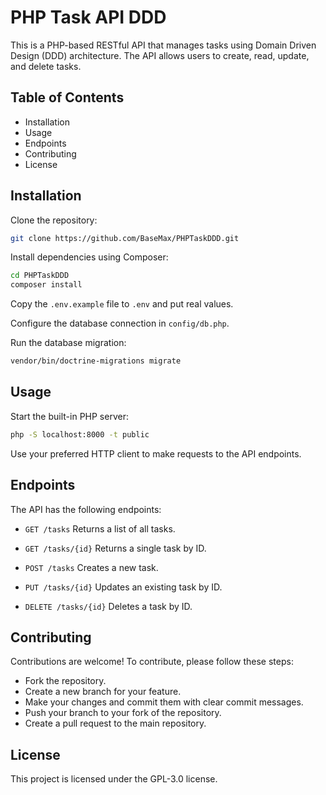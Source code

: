 # PHP Task API DDD

This is a PHP-based RESTful API that manages tasks using Domain Driven Design (DDD) architecture. The API allows users to create, read, update, and delete tasks.

## Table of Contents
- Installation
- Usage
- Endpoints
- Contributing
- License

## Installation

Clone the repository:

```bash
git clone https://github.com/BaseMax/PHPTaskDDD.git
```

Install dependencies using Composer:

```bash
cd PHPTaskDDD
composer install
```

Copy the `.env.example` file to `.env` and put real values.

Configure the database connection in `config/db.php`.

Run the database migration:
```bash
vendor/bin/doctrine-migrations migrate
```

## Usage

Start the built-in PHP server:

```bash
php -S localhost:8000 -t public
```

Use your preferred HTTP client to make requests to the API endpoints.

## Endpoints

The API has the following endpoints:

- `GET /tasks`
Returns a list of all tasks.

- `GET /tasks/{id}`
Returns a single task by ID.

- `POST /tasks`
Creates a new task.

- `PUT /tasks/{id}`
Updates an existing task by ID.

- `DELETE /tasks/{id}`
Deletes a task by ID.

## Contributing

Contributions are welcome! To contribute, please follow these steps:

- Fork the repository.
- Create a new branch for your feature.
- Make your changes and commit them with clear commit messages.
- Push your branch to your fork of the repository.
- Create a pull request to the main repository.

## License

This project is licensed under the GPL-3.0 license.

